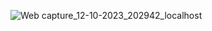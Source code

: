 ![Web capture_12-10-2023_202942_localhost](https://github.com/shripad99/Trello-app/assets/89384595/1bcb61fd-95b2-4adc-8a0d-f20a48fd835a)
